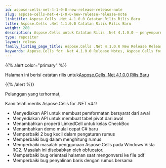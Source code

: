 ```yaml
---
id: aspose-cells-net-4-1-0-0-new-release-release-note
slug: aspose-cells-net-4-1-0-0-new-release-release-note
linktitle: Aspose.Cells .Net 4.1.0.0 Catatan Rilis Rilis Baru
title: Aspose.Cells .Net 4.1.0.0 Catatan Rilis Rilis Baru
weight: 280
description: Aspose.Cells untuk Catatan Rilis .Net 4.1.0.0 – penyempurnaan terbaru, fitur baru, dan perbaikan
type: repositor
layout: releas
family_listing_page_title: Aspose.Cells .Net 4.1.0.0 New Release Release Note
keywords: Aspose.Cells for .Net 4.1.0.0 Release Notes, Aspose.Cells for .Net 4.1.0.0 updates and fixe
---
```

{{% alert color="primary" %}} 

 Halaman ini berisi catatan rilis untuk[Aspose.Cells .Net 4.1.0.0 Rilis Baru](https://releases.aspose.com/cells/net/new-releases/aspose.cells-.net-4.1.0.0-new-release/)

{{% /alert %}} 

 Pelanggan yang terhormat,

 Kami telah merilis Aspose.Cells for .NET v4.1!

- Menyediakan API untuk membuat pemformatan bersyarat dari awal
- Menyediakan API untuk membuat tabel pivot dari awal
- Menambahkan properti LinkedCell untuk kelas CheckBox
- Menambahkan demo mulai cepat C# baru
- Memperbaiki 2 bug kecil dalam pengaturan rumus
- Memperbaiki bug dalam menghitung rumus
- Memperbaiki masalah penggunaan Aspose.Cells pada Windows Vista RC2. Masalah ini disebabkan oleh obfucator.
- Memperbaiki bug orientasi halaman saat mengonversi ke file pdf
- Memperbaiki bug penyalinan baris dengan rumus bersama
